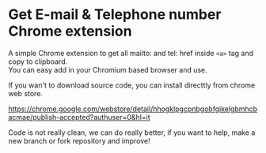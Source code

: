 # Get E-mail & Telephone number Chrome extension
A simple Chrome extension to get all mailto: and tel: href inside `<a>` tag and copy to clipboard.  
You can easy add in your Chromium based browser and use.

If you wan't to download source code, you can install directtly from chrome web store.

https://chrome.google.com/webstore/detail/hhogklpgcpnbgobfgikelgbmhcbacmae/publish-accepted?authuser=0&hl=it
  
Code is not really clean, we can do really better, if you want to help, make a new branch or fork repository and improve!  
